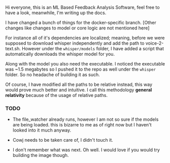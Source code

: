 Hi everyone, this is an ML Based Feedback Analysis Software, feel free to have a look, meanwhile, I'm writing up the docs.




I have changed a bunch of things for the docker-specific branch. [Other changes like changes to model or core logic are not mentioned here]

 For instance all of it's dependencies are localized; meaning, before we were supposed to download whisper independently and add the path to voice-2-text.sh. However under the ```whisper/models``` folder, I have added a script that automatically downloads the whisper model for you.

 Along with the model you also need the executable. I noticed the executable was ~1.5 megabytes so I pushed it to the repo as well under the ```whisper``` folder. So no headache of building it as such.

 Of course, I have modified all the paths to be relative instead, this way would prove much better and intuitive. I call this methodology **general relativity** because of the usage of relative paths.

### TODO

 - The file_watcher already runs, however I am not so sure if the models are being loaded. this is bizarre to me as of right now but I haven't looked into it much anyway.

 - Cowj needs to be taken care of, I didn't touch it.

 - I don't remember what was next. Oh well. I would love if you would try building the image though.
